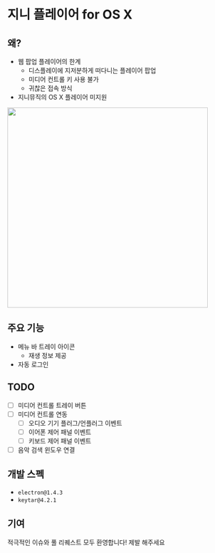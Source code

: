 # 지니 플레이어 for OS X

## 왜?

* 웹 팝업 플레이어의 한계
  * 디스플레이에 지저분하게 떠다니는 플레이어 팝업
  * 미디어 컨트롤 키 사용 불가
  * 귀찮은 접속 방식
* 지니뮤직의 OS X 플레이어 미지원

<img src="https://user-images.githubusercontent.com/24643489/38609496-305a0f58-3db9-11e8-9ae0-25f9c640e333.png" width="450">

## 주요 기능

* 메뉴 바 트레이 아이콘
  * 재생 정보 제공
* 자동 로그인

## TODO
* [ ] 미디어 컨트롤 트레이 버튼 
* [ ] 미디어 컨트롤 연동
  * [ ] 오디오 기기 플러그/언플러그 이벤트
  * [ ] 이어폰 제어 패널 이벤트
  * [ ] 키보드 제어 패널 이벤트
* [ ] 음악 검색 윈도우 연결

## 개발 스펙

* `electron@1.4.3`
* `keytar@4.2.1`

## 기여

적극적인 이슈와 풀 리퀘스트 모두 환영합니다! 제발 해주세요
